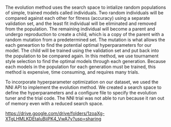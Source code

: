 The evolution method uses the search space to intialize random populations of simple, trained models called individuals. Two random individuals will be compared against each other for fitness (accuracy) using a separate validation set, and the least fit individual will be eliminated and removed from the population. The remaining individual will become a parent and undergo reproduction to create a child, which is a copy of the parent with a random mutation from a predetermined set. The mutation is what allows the each geneartion to find the potential optimal hyperparameters for our model. The child will be trained using the validation set and put back into the population to be compared again. In this method, we use tournament style selection to find the optimal models through each generation. Because each models in the population for each generation must be trained, this method is expensive, time consuming, and requires many trials.

To incorporate hyperparameter optimization on our dataset, we used the NNI API to implement the evolution method. We created a search space to define the hyperparameters and a configure file to specify the evolution tuner and the trial code. The NNI trial was not able to run because it ran out of memory even with a reduced search space.

https://drive.google.com/drive/folders/1zoaXg-XTgLHMLKDEtaluBjiPK4_VwA7y?usp=sharing
